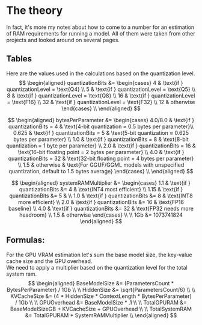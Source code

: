 # The theory
In fact, it's more my notes about how to come to a number for an estimation of RAM requirements for running a model. All of them were taken from other projects and looked around on several pages.

## Tables
Here are the values used in the calculations based on the quantization level.   
$$
\begin{aligned}
quantizationBits &=  \begin{cases} 
  4 & \text{if } quantizationLevel = \text{Q4} \\
  5 & \text{if } quantizationLevel = \text{Q5} \\
  8 & \text{if } quantizationLevel = \text{Q8} \\
  16 & \text{if } quantizationLevel = \text{F16} \\
  32 & \text{if } quantizationLevel = \text{F32} \\
  12 & otherwise
\end{cases} \\
\end{aligned}
$$

$$
\begin{aligned}
bytesPerParameter &= \begin{cases} 
4.0/8.0 & \text{if } quantizationBits = 4 & \text{4-bit quantization ≈ 0.5 bytes per parameter}\\
0.625 & \text{if } quantizationBits = 5 & \text{5-bit quantization ≈ 0.625 bytes per parameter} \\
1.0 & \text{if } quantizationBits = 8 & \text{8-bit quantization = 1 byte per parameter} \\
2.0 & \text{if } quantizationBits = 16 & \text{16-bit floating point = 2 bytes per parameter} \\
4.0 & \text{if } quantizationBits = 32 & \text{32-bit floating point = 4 bytes per parameter}  \\
1.5 & otherwise & \text{For GGUF/GGML models with unspecified quantization, default to 1.5 bytes average} 
\end{cases} \\
\end{aligned}
$$ 

$$
\begin{aligned}
systemRAMMultiplier &= \begin{cases}
1.1 & \text{if } quantizationBits &= 4 & \text{INT4 most efficient} \\
1.15 & \text{if } quantizationBits &= 5 & \\
1.0 & \text{if } quantizationBits &= 8  & \text{INT8 more efficient} \\
2.0 & \text{if } quantizationBits &= 16 & \text{FP16 baseline} \\
4.0 & \text{if } quantizationBits &= 32 & \text{FP32 needs more headroom} \\
1.5 & otherwise
\end{cases} \\
\\
1Gb &= 1073741824
\end{aligned}
$$  

## Formulas:
For the GPU VRAM estimation let's sum the base model size, the key-value cache size and the GPU overhead.  
We need to apply a multiplier based on the quantization level for the total system ram.   
$$
\begin{aligned}
BaseModelSize &= (ParametersCount * BytesPerParameter) / 1Gb \\ \\
HiddenSize &= \sqrt{ParametersCount/6} \\ \\
KVCacheSize &= (4 * HiddenSize * ContextLength * BytesPerParameter) / 1Gb \\ \\
GPUOverhead &= BaseModelSize * .1 \\ \\
TotalGPURAM &= BaseModelSizeGB + KVCacheSize + GPUOverhead \\ \\
TotalSystemRAM &= TotalGPURAM * SystemRAMMultiplier \\ 
\end{aligned}
$$   
